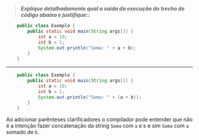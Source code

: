 > _**Explique detalhadamente qual a saída da execução do trecho de código abaixo e justifique::**_

```java
    public class Exemplo {
        public static void main(String args[]) {
            int a = 10;
            int b = 1;
            System.out.println("Soma: " + a + b);
        }
    }
```

---

```java
    public class Exemplo {
        public static void main(String args[]) {
            int a = 10;
            int b = 1;
            System.out.println("Soma: " + (a + b));
        }
    }
```

Ao adicionar parênteses clarificadores o compilador pode entender que não 
é a intenção fazer concatenação da string `Soma` com `a` e `b` e sim `Soma` com `a` somado de `b`.
